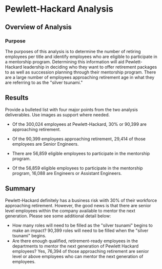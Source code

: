 # Pewlett-Hackard Analysis

## Overview of Analysis

### Purpose
The purposes of this analysis is to determine the number of retiring employees per title and identify employees who are eligible to participate in a mentorship program. Determining this information will aid Pewlett-Hackard leadership in deciding who they want to offer retirement packages to as well as succession planning through their mentorship program. There are a large number of employees approaching retirement age in what they are referring to as the "silver tsunami."

## Results
Provide a bulleted list with four major points from the two analysis deliverables. Use images as support where needed.

- Of the 300,024 employees at Pewlett-Hackard, 30% or 90,399 are approaching retirement. 

- Of the 90,399 employees approaching retirement, 29,414 of those employees are Senior Engineers.

- There are 56,859 eligible employees to participate in the mentorship program. 

- Of the 56,859 eligible employees to participate in the mentorship program, 16,088 are Engineers or Assistant Engineers.

## Summary 
Pewlett-Hackard definitely has a business risk wiith 30% of their workforce approaching retirement. However, the good news is that there are senior level employees within the company available to mentor the next generation. Please see some additional detail below:
- How many roles will need to be filled as the "silver tsunami" begins to make an impact? 90,399 roles will need to be filled when the "silver tsunami" begins.
- Are there enough qualified, retirement-ready employees in the departments to mentor the next generation of Pewlett Hackard employees? Yes, 76,394 of those approaching retirement are senior level or above employees who can mentor the next generation of employees.




